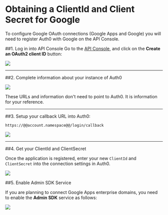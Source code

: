 # Obtaining a ClientId and Client Secret for Google

To configure Google OAuth connections (Google Apps and Google) you will need to register Auth0 with Google on the API Console.

##1. Log in into API Console
Go to the [API Console](https://code.google.com/apis/console#access), and click on the __Create an OAuth2 client ID__ button:

![](img/goog-apiconsole-1.png)

---

##2. Complete information about your instance of Auth0

![](img/goog-apiconsole-2.png)

These URLs and information don't need to point to Auth0. It is information for your reference.

---

##3. Setup your callback URL into Auth0:

	https://@@account.namespace@@/login/callback

![](img/goog-apiconsole-3.png)

---

##4. Get your ClientId and ClientSecret

Once the application is registered, enter your new `ClientId` and `ClientSecret` into the connection settings in Auth0.

![](img/goog-apiconsole-4.png)


##5. Enable Admin SDK Service

If you are planning to connect Google Apps enterprise domains, you need to enable the __Admin SDK__ service as follows:

![](img/goog-apiconsole-5.png)
